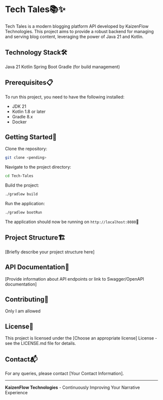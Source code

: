 # Tech Tales📚✨

Tech Tales is a modern blogging platform API developed by KaizenFlow Technologies. This project aims to provide a robust backend for managing and serving blog content, leveraging the power of Java 21 and Kotlin.

## Technology Stack🛠️

Java 21
Kotlin
Spring Boot
Gradle (for build management)

## Prerequisites📋

To run this project, you need to have the following installed:

- JDK 21
- Kotlin 1.8 or later
- Gradle 8.x
- Docker

## Getting Started🚀

Clone the repository:

```bash
git clone <pending>
```

Navigate to the project directory:

```bash
cd Tech-Tales
```

Build the project:

```bash
./gradlew build
```

Run the application:

```bash
./gradlew bootRun
```

The application should now be running on ```http://localhost:8080```🎉

## Project Structure🏗️

[Briefly describe your project structure here]

## API Documentation📖

[Provide information about API endpoints or link to Swagger/OpenAPI documentation]

## Contributing🤝

Only I am allowed

## License📄

This project is licensed under the [Choose an appropriate license] License - see the LICENSE.md file for details.

## Contact📬

For any queries, please contact [Your Contact Information].
___
**KaizenFlow Technologies** - Continuously Improving Your Narrative Experience
